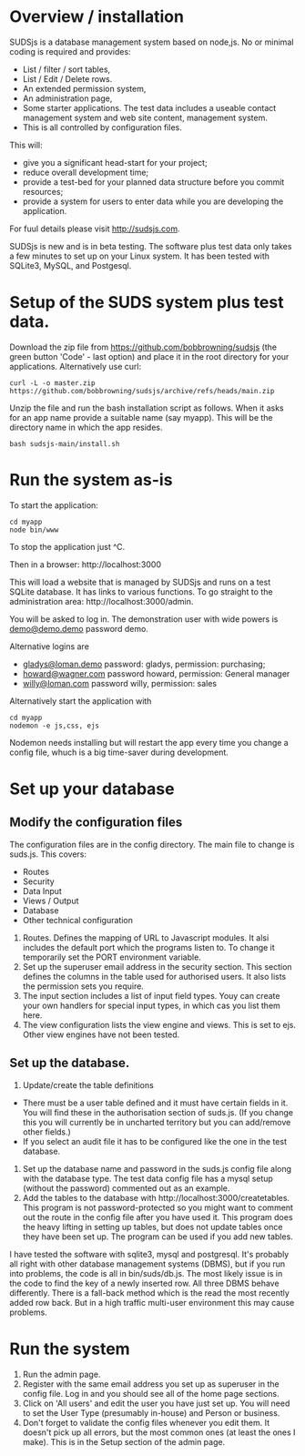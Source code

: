 
# Overview / installation

SUDSjs is a database management system based on node,js. No or minimal coding is required and provides:

* List / filter / sort tables, 
* List / Edit / Delete rows. 
* An extended permission system, 
* An administration page,
* Some starter applications. The test data includes a useable contact management system and web site content, management system. 
* This is all controlled by configuration files.

This will:
* give you a significant head-start for your project;
* reduce overall development time;
* provide a test-bed for your planned data structure before you commit resources;
* provide a system for users to enter data while you are developing the application.

For fuul details please visit http://sudsjs.com. 

SUDSjs is new and is in beta testing.  The software plus test data only takes a few minutes to set up on your Linux system. It has been tested with SQLite3, MySQL, and Postgesql.

# Setup of the SUDS system plus test data.


Download the zip file from https://github.com/bobbrowning/sudsjs (the green button 'Code' - last option) and place it in the root directory for your  applications.  Alternatively use curl:
```
curl -L -o master.zip https://github.com/bobbrowning/sudsjs/archive/refs/heads/main.zip
```

Unzip the file and run the bash installation script as follows.  When it asks for an app name provide a suitable name (say myapp).  This will be the directory name in which the app resides.

```
bash sudsjs-main/install.sh
```

# Run the system as-is

To start the application: 
```
cd myapp
node bin/www
```
To stop the application just ^C.

Then in a browser:  http://localhost:3000  

This will load a website that is managed by SUDSjs and runs on a test SQLite database. It has links to various functions. To go straight to the administration area:  http://localhost:3000/admin.  

You will be asked to log in. The demonstration user with wide powers is demo@demo.demo password demo.

Alternative logins are 
* gladys@loman.demo password: gladys, permission: purchasing;
* howard@wagner.com password howard, permission: General manager
* willy@loman.com password willy, permission: sales

Alternatively start the application with 
```
cd myapp
nodemon -e js,css, ejs
```
Nodemon needs installing but will restart the app every time you change a config file, whuch is a big time-saver during development. 



# Set up your database

## Modify the configuration files 

The configuration files are in the config directory. The main file to change is suds.js.  This covers:
* Routes
* Security
* Data Input
* Views / Output
* Database
* Other technical configuration

1. Routes. Defines the mapping of URL to Javascript modules. It alsi includes the default port which the programs listen to. To change it temporarily set the PORT environment variable.
1. Set up the superuser email address in the security section. This section  defines the columns in the table used for authorised users. It also lists the permission sets you require.
1. The input section includes a list of input field types. Youy can create your own handlers for special input types, in which cas you list them here.
1. The view configuration lists the view engine and views. This is set to ejs. Other view engines have not been tested.


## Set up the database. 
1. Update/create the table definitions
* There must be a user table defined and it must have certain fields in it. You will find these in the authorisation section of suds.js. (If you change this you will currently be in uncharted territory but you can add/remove other fields.) 
* If you select an audit file it has to be configured like the one in the test database. 
1. Set up the database name and password in the suds.js config file along with the database type.  The test data config file has a mysql setup (without the password) commented out as an example.  
1. Add the tables to the database with http://localhost:3000/createtables.  This program is not password-protected so you might want to comment out the route in the config file after you have used it. This program does the heavy lifting in setting up tables, but does not update tables once they have been set up. The program can be used if you add new tables.


I have tested the software with sqlite3, mysql and postgresql. It's probably all right with other database management systems (DBMS), but if you run into problems, the code is all in bin/suds/db.js.  The most likely issue is in the code to find the key of a newly inserted row. All three DBMS behave differently. There is a fall-back method which is the read the most recently added row back. But in a high traffic multi-user environment this may cause problems.


# Run the system 
1. Run the admin page. 
1. Register with the same email address you set up as superuser in the config file.  Log in and you should see all of the home page sections. 
1. Click on 'All users' and edit the user you have just set up. You will need to set the User Type (presumably in-house) and Person or business. 
1. Don't forget to validate the config files whenever you edit them. It doesn't pick up all errors, but the most common ones (at least the ones I make).  This is in the Setup section of the admin page.









